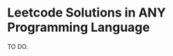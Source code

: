 # Leetcode Solutions in ANY Programming Language
TO DO.
<!--This is a test-->
<!--This is another test-->
<!--This is a third test, let's see!-->
<!--Okkk, hopefully this is the last test comment.>
